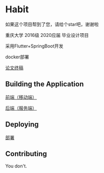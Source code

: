 # Habit

如果这个项目帮到了您，请给个star吧，谢谢啦

重庆大学 2016级 2020应届 毕业设计项目 

采用Flutter+SpringBoot开发

docker部署

[论文终稿](./本科毕业论文_张子玄_R4.pdf)

## Building the Application

[前端（移动端）](./flutter)

[后端（服务端）](./springboot)

## Deploying

[部署](./docker)

## Contributing 

You don't.
